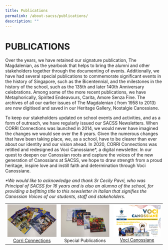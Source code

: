 ```yaml
---
title: Publications
permalink: /about-sacss/publications/
description: ""
---
```

# PUBLICATIONS
Over the years, we have retained our signature publication, The Magdalenian, as the yearbook that helps to bring the alumni and other stakeholders together through the documenting of events. Additionally, we have had several special publications to commemorate significant events in the history of Singapore, such as the Bicentennial, and the milestones in the history of the school, such as the 135th and later 140th Anniversary celebrations. Among some of the more recent publications, we have Metaphorically, Spirited Endeavours, Carita, Amore Senza Fine. The archives of all our earlier issues of The Magdalenian ( from 1958 to 2013) are now digitised and saved in our Heritage Gallery, Nostalgie Canossiane.

To keep our stakeholders updated on school events and activities, and as a form of outreach, we have regularly issued our SACSS Newsletters. When CORRI Connections was launched in 2014, we would never have imagined the changes we would see over the 8 years. Given the numerous changes that have been taking place, we, as a school, have to be clearer than ever about our identity and our vision ahead. In 2020, CORRI Connections was retitled and redesigned as Voci Canossiane\*, a digital newsletter. In our quest to deepen our Canossian roots and capture the voices of the new generation of Canossians at SACSS, we hope to draw strength from a proud heritage, inspire love and instill faith and determination through Voci Canossiane.

_\*We would like to acknowledge and thank Sr Cecily Pavri, who was Principal of SACSS for 16 years and is also an alumna of the school, for providing a befitting title to this newsletter in Italian that signifies the Canossian Voices of our students, staff and stakeholders._

|   |   |   |
|:---:|:---:|:---:|
| ![](/images/About%20us/CORRI-Connections-1536x1024.jpg) [Corri Connections](https://stanthonyscanossiansec.moe.edu.sg/publications/corri-connections/) |  ![](/images/About%20us/Special-Publications-1536x1024.jpg) Special Publications | ![](/images/About%20us/Voci-Issue-1_Final-High-res-page-001-1-1536x1024.jpg) [Voci Canossiane](https://stanthonyscanossiansec.moe.edu.sg/wp-content/uploads/2021/08/Voci-Issue-1_Final-High-res.pdf "Voci Canossiane") |